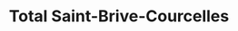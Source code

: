 ---
title: "Total Saint-Brive-Courcelles"
url: /saint-brice-courcelles/total-saint-brive-courcelles/
shop: Gasflaschen
---